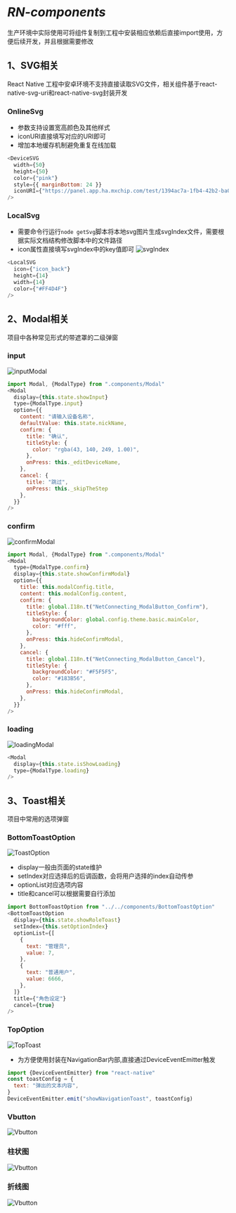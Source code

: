 # *RN-components*
生产环境中实际使用可将组件复制到工程中安装相应依赖后直接import使用，方便后续开发，并且根据需要修改
## 1、SVG相关
React Native 工程中安卓环境不支持直接读取SVG文件，相关组件基于react-native-svg-uri和react-native-svg封装开发
### OnlineSvg
- 参数支持设置宽高颜色及其他样式
- iconURI直接填写对应的URI即可
- 增加本地缓存机制避免重复在线加载

``` javascript
<DeviceSVG
  width={50}
  height={50}
  color={"pink"}
  style={{ marginBottom: 24 }}
  iconURI={"https://panel.app.ha.mxchip.com/test/1394ac7a-1fb4-42b2-ba04-c995bf126a4b.svg"}
/>
```

### LocalSvg
- 需要命令行运行`node getSvg`脚本将本地svg图片生成svgIndex文件，需要根据实际文档结构修改脚本中的文件路径
- icon属性直接填写svgIndex中的key值即可
![svgIndex](./Image/example/svgIndex.jpg)


``` javascript
<LocalSVG
  icon={"icon_back"}
  height={14}
  width={14}
  color={"#FF4D4F"}
/>
```

## 2、Modal相关
项目中各种常见形式的带遮罩的二级弹窗

### input
![inputModal](./Image/example/input.gif)

``` javascript
import Modal, {ModalType} from ".components/Modal"
<Modal
  display={this.state.showInput}
  type={ModalType.input}
  option={{
    content: "请输入设备名称",
    defaultValue: this.state.nickName,
    confirm: {
      title: "确认",
      titleStyle: {
        color: "rgba(43, 140, 249, 1.00)",
      },
      onPress: this._editDeviceName,
    },
    cancel: {
      title: "跳过",
      onPress: this._skipTheStep
    },
  }}
/> 
```

### confirm
![confirmModal](./Image/example/confirm.gif)

``` javascript
import Modal, {ModalType} from ".components/Modal"
<Modal
  type={ModalType.confirm}
  display={this.state.showConfirmModal}
  option={{
    title: this.modalConfig.title,
    content: this.modalConfig.content,
    confirm: {
      title: global.I18n.t("NetConnecting_ModalButton_Confirm"),
      titleStyle: {
        backgroundColor: global.config.theme.basic.mainColor,
        color: "#fff",
      },
      onPress: this.hideConfirmModal,
    },
    cancel: {
      title: global.I18n.t("NetConnecting_ModalButton_Cancel"),
      titleStyle: {
        backgroundColor: "#F5F5F5",
        color: "#183B56",
      },
      onPress: this.hideConfirmModal,
    },
  }}
/>
```

### loading
![loadingModal](./Image/example/loading.gif)

``` javascript
<Modal
  display={this.state.isShowLoading}
  type={ModalType.loading}
/>
```

## 3、Toast相关
项目中常用的选项弹窗

### BottomToastOption
![ToastOption](./Image/example/bottomToast.gif)
- display一般由页面的state维护
- setIndex对应选择后的后调函数，会将用户选择的index自动传参
- optionList对应选项内容
- title和cancel可以根据需要自行添加
``` javascript
import BottomToastOption from "../../components/BottomToastOption"
<BottomToastOption
  display={this.state.showRoleToast}
  setIndex={this.setOptionIndex}
  optionList={[
    {
      text: "管理员",
      value: 7,
    },
    {
      text: "普通用户",
      value: 6666,
    },
  ]}
  title={"角色设定"}
  cancel={true}
/>
```

### TopOption
![TopToast](./Image/example/topToast.gif)
- 为方便使用封装在NavigationBar内部,直接通过DeviceEventEmitter触发
``` javascript
import {DeviceEventEmitter} from "react-native"
const toastConfig = {
  text: "弹出的文本内容",
}
DeviceEventEmitter.emit("showNavigationToast", toastConfig)
```

### Vbutton
![Vbutton](./Image/example/vbutton.gif)

### 柱状图
![Vbutton](./Image/example/barChart.gif)

### 折线图
![Vbutton](./Image/example/lineChart.gif)

